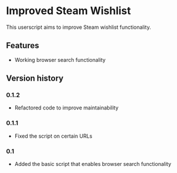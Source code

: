 # Improved Steam Wishlist

This userscript aims to improve Steam wishlist functionality.

## Features

- Working browser search functionality

## Version history

### 0.1.2

- Refactored code to improve maintainability

### 0.1.1

- Fixed the script on certain URLs

### 0.1

- Added the basic script that enables browser search functionality